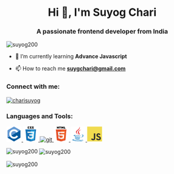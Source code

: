 <h1 align="center">Hi 👋, I'm Suyog Chari</h1>
<h3 align="center">A passionate frontend developer from India</h3>
<p align="left"> <img src="https://komarev.com/ghpvc/?username=suyog200&label=Profile%20views&color=0e75b6&style=flat" alt="suyog200" /> </p>

- 🌱 I’m currently learning **Advance Javascript**

- 📫 How to reach me **suygchari@gmail.com**

<h3 align="left">Connect with me:</h3>
<p align="left">
<a href="https://instagram.com/charisuyog" target="blank"><img align="center" src="https://raw.githubusercontent.com/rahuldkjain/github-profile-readme-generator/master/src/images/icons/Social/instagram.svg" alt="charisuyog" height="30" width="40" /></a>
</p>

<h3 align="left">Languages and Tools:</h3>
<p align="left"> <a href="https://www.cprogramming.com/" target="_blank" rel="noreferrer"> <img src="https://raw.githubusercontent.com/devicons/devicon/master/icons/c/c-original.svg" alt="c" width="40" height="40"/> </a> <a href="https://www.w3schools.com/css/" target="_blank" rel="noreferrer"> <img src="https://raw.githubusercontent.com/devicons/devicon/master/icons/css3/css3-original-wordmark.svg" alt="css3" width="40" height="40"/> </a> <a href="https://git-scm.com/" target="_blank" rel="noreferrer"> <img src="https://www.vectorlogo.zone/logos/git-scm/git-scm-icon.svg" alt="git" width="40" height="40"/> </a> <a href="https://www.w3.org/html/" target="_blank" rel="noreferrer"> <img src="https://raw.githubusercontent.com/devicons/devicon/master/icons/html5/html5-original-wordmark.svg" alt="html5" width="40" height="40"/> </a> <a href="https://www.java.com" target="_blank" rel="noreferrer"> <img src="https://raw.githubusercontent.com/devicons/devicon/master/icons/java/java-original.svg" alt="java" width="40" height="40"/> </a> <a href="https://developer.mozilla.org/en-US/docs/Web/JavaScript" target="_blank" rel="noreferrer"> <img src="https://raw.githubusercontent.com/devicons/devicon/master/icons/javascript/javascript-original.svg" alt="javascript" width="40" height="40"/> </a> </p>

<p><img align="left" src="https://github-readme-stats.vercel.app/api/top-langs?username=suyog200&show_icons=true&locale=en&layout=compact" alt="suyog200" /></p>

<p>&nbsp;<img align="center" src="https://github-readme-stats.vercel.app/api?username=suyog200&show_icons=true&locale=en" alt="suyog200" /></p>

<p><img align="center" src="https://github-readme-streak-stats.herokuapp.com/?user=suyog200&" alt="suyog200" /></p>
